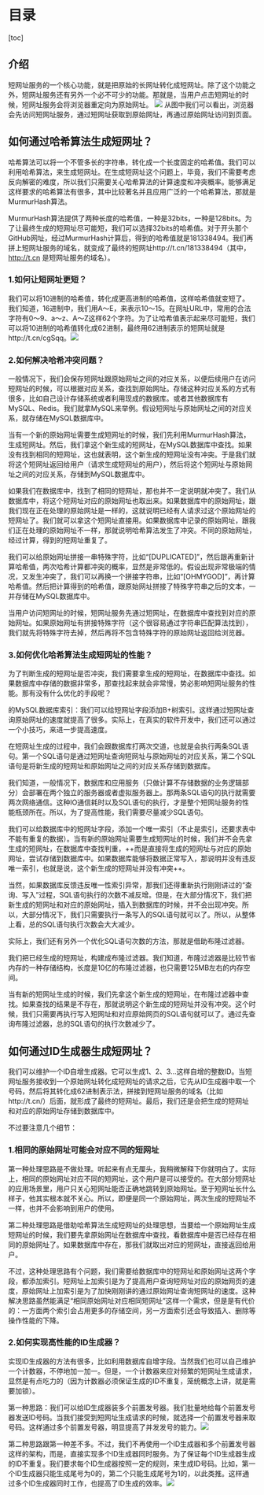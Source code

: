 # 目录
[toc]

## 介绍
短网址服务的一个核心功能，就是把原始的长网址转化成短网址。除了这个功能之外，短网址服务还有另外一个必不可少的功能。那就是，当用户点击短网址的时候，短网址服务会将浏览器重定向为原始网址。
![](https://raw.githubusercontent.com/binbinbin5/myPics/master/imgs/20190526150531.png)
从图中我们可以看出，浏览器会先访问短网址服务，通过短网址获取到原始网址，再通过原始网址访问到页面。

## 如何通过哈希算法生成短网址？
哈希算法可以将一个不管多长的字符串，转化成一个长度固定的哈希值。我们可以利用哈希算法，来生成短网址。在生成短网址这个问题上，毕竟，我们不需要考虑反向解密的难度，所以我们只需要关心哈希算法的计算速度和冲突概率。能够满足这样要求的哈希算法有很多，其中比较著名并且应用广泛的一个哈希算法，那就是MurmurHash算法。

MurmurHash算法提供了两种长度的哈希值，一种是32bits，一种是128bits。为了让最终生成的短网址尽可能短，我们可以选择32bits的哈希值。对于开头那个GitHub网址，经过MurmurHash计算后，得到的哈希值就是181338494。我们再拼上短网址服务的域名，就变成了最终的短网址http://t.cn/181338494（其中，http://t.cn 是短网址服务的域名）。

### 1.如何让短网址更短？
我们可以将10进制的哈希值，转化成更高进制的哈希值，这样哈希值就变短了。我们知道，16进制中，我们用A～E，来表示10～15。在网址URL中，常用的合法字符有0～9、a～z、A～Z这样62个字符。为了让哈希值表示起来尽可能短，我们可以将10进制的哈希值转化成62进制，最终用62进制表示的短网址就是http://t.cn/cgSqq。![](https://raw.githubusercontent.com/binbinbin5/myPics/master/imgs/20190526150834.png)


### 2.如何解决哈希冲突问题？
一般情况下，我们会保存短网址跟原始网址之间的对应关系，以便后续用户在访问短网址的时候，可以根据对应关系，查找到原始网址。存储这种对应关系的方式有很多，比如自己设计存储系统或者利用现成的数据库。或者其他数据库有MySQL、Redis。我们就拿MySQL来举例。假设短网址与原始网址之间的对应关系，就存储在MySQL数据库中。

当有一个新的原始网址需要生成短网址的时候，我们先利用MurmurHash算法，生成短网址。然后，我们拿这个新生成的短网址，在MySQL数据库中查找。如果没有找到相同的短网址，这也就表明，这个新生成的短网址没有冲突。于是我们就将这个短网址返回给用户（请求生成短网址的用户），然后将这个短网址与原始网址之间的对应关系，存储到MySQL数据库中。

如果我们在数据库中，找到了相同的短网址，那也并不一定说明就冲突了。我们从数据库中，将这个短网址对应的原始网址也取出来。如果数据库中的原始网址，跟我们现在正在处理的原始网址是一样的，这就说明已经有人请求过这个原始网址的短网址了。我们就可以拿这个短网址直接用。如果数据库中记录的原始网址，跟我们正在处理的原始网址不一样，那就说明哈希算法发生了冲突。不同的原始网址，经过计算，得到的短网址重复了。

我们可以给原始网址拼接一串特殊字符，比如“[DUPLICATED]”，然后跟再重新计算哈希值，两次哈希计算都冲突的概率，显然是非常低的。假设出现非常极端的情况，又发生冲突了，我们可以再换一个拼接字符串，比如“[OHMYGOD]”，再计算哈希值。然后把计算得到的哈希值，跟原始网址拼接了特殊字符串之后的文本，一并存储在MySQL数据库中。

当用户访问短网址的时候，短网址服务先通过短网址，在数据库中查找到对应的原始网址。如果原始网址有拼接特殊字符（这个很容易通过字符串匹配算法找到），我们就先将特殊字符去掉，然后再将不包含特殊字符的原始网址返回给浏览器。

### 3.如何优化哈希算法生成短网址的性能？

为了判断生成的短网址是否冲突，我们需要拿生成的短网址，在数据库中查找。如果数据库中存储的数据非常多，那查找起来就会非常慢，势必影响短网址服务的性能。那有没有什么优化的手段呢？

的MySQL数据库索引：我们可以给短网址字段添加B+树索引。这样通过短网址查询原始网址的速度就提高了很多。实际上，在真实的软件开发中，我们还可以通过一个小技巧，来进一步提高速度。

在短网址生成的过程中，我们会跟数据库打两次交道，也就是会执行两条SQL语句。第一个SQL语句是通过短网址查询短网址与原始网址的对应关系，第二个SQL语句是将新生成的短网址和原始网址之间的对应关系存储到数据库。

我们知道，一般情况下，数据库和应用服务（只做计算不存储数据的业务逻辑部分）会部署在两个独立的服务器或者虚拟服务器上。那两条SQL语句的执行就需要两次网络通信。这种IO通信耗时以及SQL语句的执行，才是整个短网址服务的性能瓶颈所在。所以，为了提高性能，我们需要尽量减少SQL语句。

我们可以给数据库中的短网址字段，添加一个唯一索引（不止是索引，还要求表中不能有重复的数据）。当有新的原始网址需要生成短网址的时候，我们并不会先拿生成的短网址，在数据库中查找判重，++而是直接将生成的短网址与对应的原始网址，尝试存储到数据库中。如果数据库能够将数据正常写入，那说明并没有违反唯一索引，也就是说，这个新生成的短网址并没有冲突++。

当然，如果数据库反馈违反唯一性索引异常，那我们还得重新执行刚刚讲过的“查询、写入”过程，SQL语句执行的次数不减反增。但是，在大部分情况下，我们把新生成的短网址和对应的原始网址，插入到数据库的时候，并不会出现冲突。所以，大部分情况下，我们只需要执行一条写入的SQL语句就可以了。所以，从整体上看，总的SQL语句执行次数会大大减少。

实际上，我们还有另外一个优化SQL语句次数的方法，那就是借助布隆过滤器。

我们把已经生成的短网址，构建成布隆过滤器。我们知道，布隆过滤器是比较节省内存的一种存储结构，长度是10亿的布隆过滤器，也只需要125MB左右的内存空间。

当有新的短网址生成的时候，我们先拿这个新生成的短网址，在布隆过滤器中查找。如果查找的结果是不存在，那就说明这个新生成的短网址并没有冲突。这个时候，我们只需要再执行写入短网址和对应原始网页的SQL语句就可以了。通过先查询布隆过滤器，总的SQL语句的执行次数减少了。

## 如何通过ID生成器生成短网址？
我们可以维护一个ID自增生成器。它可以生成1、2、3…这样自增的整数ID。当短网址服务接收到一个原始网址转化成短网址的请求之后，它先从ID生成器中取一个号码，然后将其转化成62进制表示法，拼接到短网址服务的域名（比如http://t.cn/）后面，就形成了最终的短网址。最后，我们还是会把生成的短网址和对应的原始网址存储到数据库中。

不过要注意几个细节：

### 1.相同的原始网址可能会对应不同的短网址
第一种处理思路是不做处理。听起来有点无厘头，我稍微解释下你就明白了。实际上，相同的原始网址对应不同的短网址，这个用户是可以接受的。在大部分短网址的应用场景里，用户只关心短网址能否正确地跳转到原始网址。至于短网址长什么样子，他其实根本就不关心。所以，即便是同一个原始网址，两次生成的短网址不一样，也并不会影响到用户的使用。

第二种处理思路是借助哈希算法生成短网址的处理思想，当要给一个原始网址生成短网址的时候，我们要先拿原始网址在数据库中查找，看数据库中是否已经存在相同的原始网址了。如果数据库中存在，那我们就取出对应的短网址，直接返回给用户。

不过，这种处理思路有个问题，我们需要给数据库中的短网址和原始网址这两个字段，都添加索引。短网址上加索引是为了提高用户查询短网址对应的原始网页的速度，原始网址上加索引是为了加快刚刚讲的通过原始网址查询短网址的速度。这种解决思路虽然能满足“相同原始网址对应相同短网址”这样一个需求，但是是有代价的：一方面两个索引会占用更多的存储空间，另一方面索引还会导致插入、删除等操作性能的下降。

### 2.如何实现高性能的ID生成器？
实现ID生成器的方法有很多，比如利用数据库自增字段。当然我们也可以自己维护一个计数器，不停地加一加一。但是，一个计数器来应对频繁的短网址生成请求，显然是有点吃力的（因为计数器必须保证生成的ID不重复，笼统概念上讲，就是需要加锁）。

第一种思路：我们可以给ID生成器装多个前置发号器。我们批量地给每个前置发号器发送ID号码。当我们接受到短网址生成请求的时候，就选择一个前置发号器来取号码。这样通过多个前置发号器，明显提高了并发发号的能力。![](https://raw.githubusercontent.com/binbinbin5/myPics/master/imgs/20190526151603.png)

第二种思路跟第一种差不多。不过，我们不再使用一个ID生成器和多个前置发号器这样的架构，而是，直接实现多个ID生成器同时服务。为了保证每个ID生成器生成的ID不重复。我们要求每个ID生成器按照一定的规则，来生成ID号码。比如，第一个ID生成器只能生成尾号为0的，第二个只能生成尾号为1的，以此类推。这样通过多个ID生成器同时工作，也提高了ID生成的效率。![](https://raw.githubusercontent.com/binbinbin5/myPics/master/imgs/20190526151624.png)